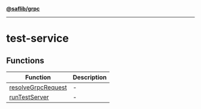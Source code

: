 [**@saflib/grpc**](../index.md)

***

# test-service

## Functions

| Function | Description |
| ------ | ------ |
| [resolveGrpcRequest](functions/resolveGrpcRequest.md) | - |
| [runTestServer](functions/runTestServer.md) | - |
